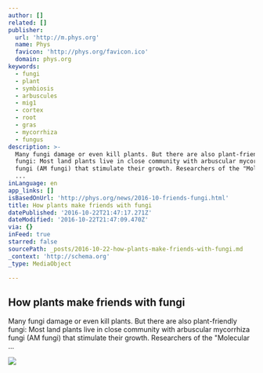 ```yaml
---
author: []
related: []
publisher:
  url: 'http://m.phys.org'
  name: Phys
  favicon: 'http://phys.org/favicon.ico'
  domain: phys.org
keywords:
  - fungi
  - plant
  - symbiosis
  - arbuscules
  - mig1
  - cortex
  - root
  - gras
  - mycorrhiza
  - fungus
description: >-
  Many fungi damage or even kill plants. But there are also plant-friendly
  fungi: Most land plants live in close community with arbuscular mycorrhiza
  fungi (AM fungi) that stimulate their growth. Researchers of the "Molecular
  ...
inLanguage: en
app_links: []
isBasedOnUrl: 'http://phys.org/news/2016-10-friends-fungi.html'
title: How plants make friends with fungi
datePublished: '2016-10-22T21:47:17.271Z'
dateModified: '2016-10-22T21:47:09.470Z'
via: {}
inFeed: true
starred: false
sourcePath: _posts/2016-10-22-how-plants-make-friends-with-fungi.md
_context: 'http://schema.org'
_type: MediaObject

---
```

<article style=""><h1>How plants make friends with fungi</h1><p>Many fungi damage or even kill plants. But there are also plant-friendly fungi: Most land plants live in close community with arbuscular mycorrhiza fungi (AM fungi) that stimulate their growth. Researchers of the "Molecular ...</p><img src="http://cdn.phys.org/newman/gfx/news/2016/howplantsmak.png" /></article>